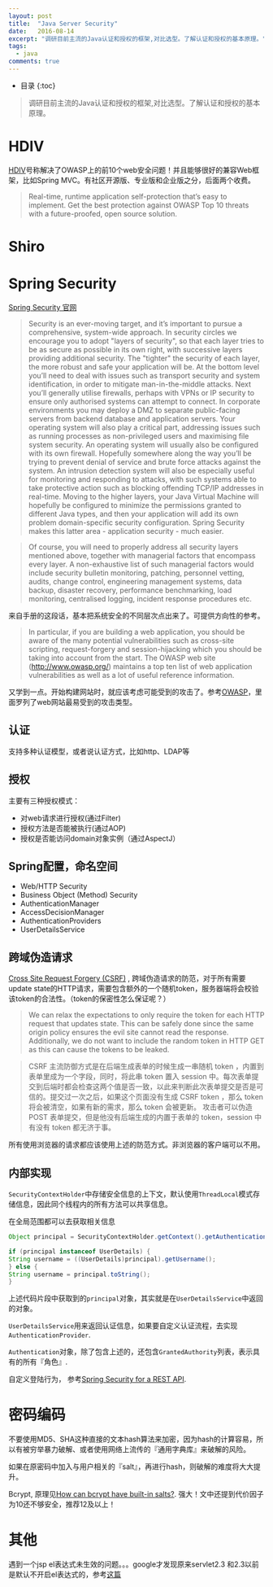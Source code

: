 ```yaml
---
layout: post
title:  "Java Server Security"
date:   2016-08-14
excerpt: "调研目前主流的Java认证和授权的框架,对比选型。了解认证和授权的基本原理。"
tags: 
  - java
comments: true
---
```


* 目录
{:toc}

> 调研目前主流的Java认证和授权的框架,对比选型。了解认证和授权的基本原理。

# HDIV

[HDIV](https://hdivsecurity.com/)号称解决了OWASP上的前10个web安全问题！并且能够很好的兼容Web框架，比如Spring MVC。有社区开源版、专业版和企业版之分，后面两个收费。

> Real-time, runtime application self-protection that’s easy to implement. Get the best protection against OWASP Top 10 threats with a future-proofed, open source solution.

# Shiro

# Spring Security

[Spring Security 官网]

> Security is an ever-moving target, and it’s important to pursue a comprehensive, system-wide approach. In security circles we encourage you to adopt "layers of security", so that each layer tries to be as secure as possible in its own right, with successive layers providing additional security. The "tighter" the security of each layer, the more robust and safe your application will be. At the bottom level you’ll need to deal with issues such as transport security and system identification, in order to mitigate man-in-the-middle attacks. Next you’ll generally utilise firewalls, perhaps with VPNs or IP security to ensure only authorised systems can attempt to connect. In corporate environments you may deploy a DMZ to separate public-facing servers from backend database and application servers. Your operating system will also play a critical part, addressing issues such as running processes as non-privileged users and maximising file system security. An operating system will usually also be configured with its own firewall. Hopefully somewhere along the way you’ll be trying to prevent denial of service and brute force attacks against the system. An intrusion detection system will also be especially useful for monitoring and responding to attacks, with such systems able to take protective action such as blocking offending TCP/IP addresses in real-time. Moving to the higher layers, your Java Virtual Machine will hopefully be configured to minimize the permissions granted to different Java types, and then your application will add its own problem domain-specific security configuration. Spring Security makes this latter area - application security - much easier.

> Of course, you will need to properly address all security layers mentioned above, together with managerial factors that encompass every layer. A non-exhaustive list of such managerial factors would include security bulletin monitoring, patching, personnel vetting, audits, change control, engineering management systems, data backup, disaster recovery, performance benchmarking, load monitoring, centralised logging, incident response procedures etc.

来自手册的这段话，基本把系统安全的不同层次点出来了。可提供方向性的参考。

> In particular, if you are building a web application, you should be aware of the many potential vulnerabilities such as cross-site scripting, request-forgery and session-hijacking which you should be taking into account from the start. The OWASP web site (http://www.owasp.org/) maintains a top ten list of web application vulnerabilities as well as a lot of useful reference information.

又学到一点。开始构建网站时，就应该考虑可能受到的攻击了。参考[OWASP]，里面罗列了web网站最易受到的攻击类型。

## 认证

支持多种认证模型，或者说认证方式，比如http、LDAP等

## 授权

主要有三种授权模式：

- 对web请求进行授权(通过Filter)
- 授权方法是否能被执行(通过AOP)
- 授权是否能访问domain对象实例（通过AspectJ）

## Spring配置，命名空间

- Web/HTTP Security
- Business Object (Method) Security 
- AuthenticationManager
- AccessDecisionManager
- AuthenticationProviders
- UserDetailsService


## 跨域伪造请求

[Cross Site Request Forgery (CSRF)] , 跨域伪造请求的防范，对于所有需要update state的HTTP请求，需要包含额外的一个随机token，服务器端将会校验该token的合法性。（token的保密性怎么保证呢？）

> We can relax the expectations to only require the token for each HTTP request that updates state. This can be safely done since the same origin policy ensures the evil site cannot read the response. Additionally, we do not want to include the random token in HTTP GET as this can cause the tokens to be leaked.

> CSRF 主流防御方式是在后端生成表单的时候生成一串随机 token ，内置到表单里成为一个字段，同时，将此串 token 置入 session 中。每次表单提交到后端时都会检查这两个值是否一致，以此来判断此次表单提交是否是可信的。提交过一次之后，如果这个页面没有生成 CSRF token ，那么 token 将会被清空，如果有新的需求，那么 token 会被更新。 攻击者可以伪造 POST 表单提交，但是他没有后端生成的内置于表单的 token，session 中有没有 token 都无济于事。

所有使用浏览器的请求都应该使用上述的防范方式。非浏览器的客户端可以不用。

## 内部实现

`SecurityContextHolder`中存储安全信息的上下文，默认使用`ThreadLocal`模式存储信息，因此同个线程内的所有方法可以共享信息。

在全局范围都可以去获取相关信息

``` java
Object principal = SecurityContextHolder.getContext().getAuthentication().getPrincipal();

if (principal instanceof UserDetails) {
String username = ((UserDetails)principal).getUsername();
} else {
String username = principal.toString();
}
```

上述代码片段中获取到的`principal`对象，其实就是在`UserDetailsService`中返回的对象。

`UserDetailsService`用来返回认证信息，如果要自定义认证流程，去实现`AuthenticationProvider`.

`Authentication`对象，除了包含上述的，还包含`GrantedAuthority`列表，表示具有的所有『角色』.

自定义登陆行为， 参考[Spring Security for a REST API].

# 密码编码

不要使用MD5、SHA这种直接的文本hash算法来加密，因为hash的计算容易，所以有被穷举暴力破解、或者使用网络上流传的『通用字典库』来破解的风险。

如果在原密码中加入与用户相关的『salt』，再进行hash，则破解的难度将大大提升。

Bcrypt, 原理见[How can bcrypt have built-in salts?]. 强大！文中还提到代价因子为10还不够安全，推荐12及以上！

# 其他

遇到一个jsp el表达式未生效的问题。。。google才发现原来servlet2.3 和2.3以前是默认不开启el表达式的，参考[这篇](http://www.cnblogs.com/o-andy-o/archive/2013/05/09/3068741.html)


[Spring Security 官网]: http://projects.spring.io/spring-security/
[OWASP]: http://www.owasp.org/
[Cross Site Request Forgery (CSRF)]: http://docs.spring.io/spring-security/site/docs/current/reference/html/csrf.html
[How can bcrypt have built-in salts?]: http://stackoverflow.com/questions/6832445/how-can-bcrypt-have-built-in-salts
[Spring Security for a REST API]: http://www.baeldung.com/2011/10/31/securing-a-restful-web-service-with-spring-security-3-1-part-3
